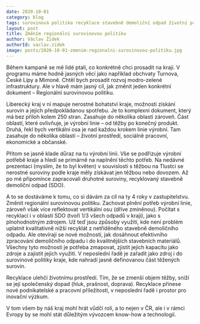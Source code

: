 ```yaml
---
date: 2020-10-01
category: blog
tags: surovinová politika recyklace stavebně demoliční odpad životní prostředí 
layout: post
title: Změním regionální surovinovou politiku
author: Václav Židek
authorId: vaclav.zidek
image: posts/2020-10-01-zmenim-regionalni-surovinovou-politiku.jpg
---
```

Během kampaně se mě lidé ptali, co konkrétně chci prosadit na kraji. V programu máme hodně jasných věcí jako například obchvaty Turnova, České Lípy a Mimoně. Chtěl bych prosadit rozvoj modro-zelené infrastruktury. Ale v hlavě mám jasný cíl, jak změnit jeden konkrétní dokument – Regionální surovinovou politiku.

Liberecký kraj v ní mapuje nerostné bohatství kraje, možnosti získání surovin a jejich předpokládanou spotřebu. Je to komplexní dokument, který má bez příloh kolem 250 stran. Zasahuje do několika oblastí zároveň. Část oblastí, které ovlivňuje, je výrobní linie – od těžby po konečný produkt. Druhá, řekl bych vertikální osa je nad každou krokem linie výrobní. Tam zasahuje do několika oblastí – životní prostředí, sociálně pracovní, ekonomické a občanské.

Přitom se jasně klade důraz na tu výrobní linii. Vše se podřizuje výrobní potřebě kraje a hledí se primárně na naplnění těchto potřeb. Na nedávné prezentaci (myslím, že to byl květen) v souvislosti s těžbou na Tlustci se nerostné suroviny podle kraje měly získávat jen těžbou nebo dovozem. Až po mé připomínce zapracovali druhotné suroviny, recyklovaný stavebně demoliční odpad (SDO).

A to se dostáváme k tomu, co si dávám za cíl na ty 4 roky v zastupitelstvu. Změnit regionální surovinovou politiku. Zachovat plnění potřeb výrobní linie, zároveň však více reflektovat vertikální osu (dříve zmíněnou). Počítat s recyklací i v oblasti SDO (tvoří 1/3 všech odpadů v kraji), jako s plnohodnotným zdrojem. Už teď jsou způsoby využití, kde není problém uplatnit kvalitativně nižší recyklát z netříděného stavebně demoličního odpadu. Ale otevírají se nové možnosti, jak dosáhnout efektivního zpracování demoličního odpadu i do kvalitnějších stavebních materiálů. Všechny tyto možnosti je potřeba zmapovat, zjistit jejich kapacitu jako zdroje a zajistit jejich využití. V neposlední řadě je zařadit jako zdroj i do surovinové politiky kraje, kde nahradí jasně definovanou část těžených surovin.

Recyklace ulehčí životnímu prostředí. Tím, že se zmenší objem těžby, sníží se její společenský dopad (hluk, prašnost, doprava). Recyklace přinese nové podnikatelské a pracovní příležitosti, v neposlední řadě i prostor pro inovační výzkum.

V tom všem by náš kraj mohl hrát vůdčí roli, a to nejen v ČR, ale i v rámci Evropy by se mohl stát důležitým vývozcem know-how a technologií.